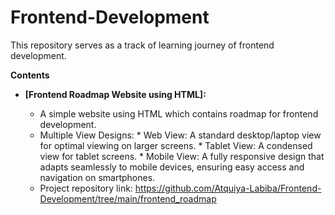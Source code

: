 # Frontend-Development

This repository serves as a track of learning journey of frontend development.

**Contents**

* **[Frontend Roadmap Website using HTML]:**

    * A simple website using HTML which contains roadmap for frontend development.
    * Multiple View Designs:
            * Web View: A standard desktop/laptop view for optimal viewing on larger screens.
            * Tablet View: A condensed view for tablet screens.
            * Mobile View: A fully responsive design that adapts seamlessly to mobile devices, ensuring easy access and navigation on smartphones.
    * Project repository link: https://github.com/Atquiya-Labiba/Frontend-Development/tree/main/frontend_roadmap
    

